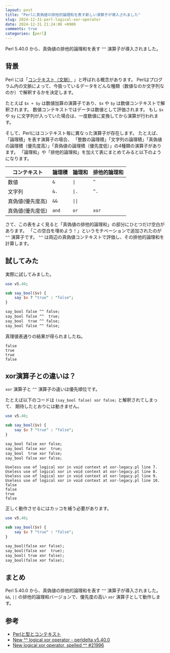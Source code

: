 ```yaml
---
layout: post
title: "Perlに真偽値の排他的論理和を表す新しい演算子が導入されました"
slug: 2024-12-31-perl-logical-xor-operator
date: 2024-12-31 21:24:00 +0900
comments: true
categories: [perl]
---
```


Perl 5.40.0 から、真偽値の排他的論理和を表す `^^` 演算子が導入されました。

## 背景

Perl には「[コンテキスト（文脈）](https://qiita.com/karupanerura/items/361b620a123d80ad9fbe)
」と呼ばれる概念があります。
Perlはプログラム内の文脈によって、今扱っているデータをどんな種類（数値なのか文字列なのか）で解釈するかを決定します。

たとえば `$x + $y` は数値加算の演算子であり、`$x` や `$y` は数値コンテキストで解釈されます。
数値コンテキストではデータは数値として評価されます。
もし `$x` や `$y` に文字列が入っていた場合は、一度数値に変換してから演算が行われます。

そして、Perlにはコンテキスト毎に異なった演算子が存在します。
たとえば、「論理積」を表す演算子の場合、
「整数の論理積」「文字列の論理積」「真偽値の論理積（優先度高）」「真偽値の論理積（優先度低）」の4種類の演算子があります。
「論理和」や「排他的論理和」を加えて表にまとめてみると以下のようになります。

| コンテキスト       | 論理積 | 論理和 | 排他的論理和  |
| ---------------- | ------ | ------ | ------------- |
| 数値             | `&`    | `\|`   | `^`           |
| 文字列           | `&.`   | `\|.`  | `^.`          |
| 真偽値(優先度高) | `&&`   | `\|\|` |        |
| 真偽値(優先度低) | `and`  | `or`   | `xor`         |

さて、この表をよく見ると「真偽値の排他的論理和」の部分にひとつだけ空白があります。
「この空白を埋めよう！」というモチベーションで追加されたのが `^^` 演算子です。
`^^` は両辺の真偽値コンテキストで評価し、その排他的論理和を計算します。

## 試してみた

実際に試してみました。

```perl
use v5.40;

sub say_bool($v) {
    say $v ? "true" : "false";
}

say_bool false ^^ false;
say_bool false ^^  true;
say_bool  true ^^ false;
say_bool false ^^ false;
```

真理値表通りの結果が得られましたね。

```plain
false
true
true
false
```

## xor演算子との違いは？

`xor` 演算子と `^^` 演算子の違いは優先順位です。

たとえば以下のコードは `(say_bool false) xor false;` と解釈されてしまって、
期待したとおりには動きません。

```perl
use v5.40;

sub say_bool($v) {
    say $v ? "true" : "false";
}

say_bool false xor false;
say_bool false xor  true;
say_bool  true xor false;
say_bool false xor false;
```

```plain
Useless use of logical xor in void context at xor-legacy.pl line 7.
Useless use of logical xor in void context at xor-legacy.pl line 8.
Useless use of logical xor in void context at xor-legacy.pl line 9.
Useless use of logical xor in void context at xor-legacy.pl line 10.
false
false
true
false
```

正しく動作させるにはカッコを補う必要があります。

```perl
use v5.40;

sub say_bool($v) {
    say $v ? "true" : "false";
}

say_bool(false xor false);
say_bool(false xor  true);
say_bool( true xor false);
say_bool(false xor false);
```

## まとめ

Perl 5.40.0 から、真偽値の排他的論理和を表す `^^` 演算子が導入されました。
`&&`, `||` の排他的論理和バージョンで、優先度の高い `xor` 演算子として動作します。

## 参考

- [Perlと型とコンテキスト](https://qiita.com/karupanerura/items/361b620a123d80ad9fbe)
- [New ^^ logical xor operator - perldelta v5.40.0](https://metacpan.org/release/HAARG/perl-5.40.0/view/pod/perldelta.pod#New-%5E%5E-logical-xor-operator)
- [New logical xor operator, spelled ^^ #21996](https://github.com/Perl/perl5/pull/21996)
